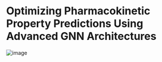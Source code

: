 # Optimizing Pharmacokinetic Property Predictions Using Advanced GNN Architectures

![image](https://github.com/user-attachments/assets/2ce1f7a3-41cf-47b8-98b3-161683b1b749)
